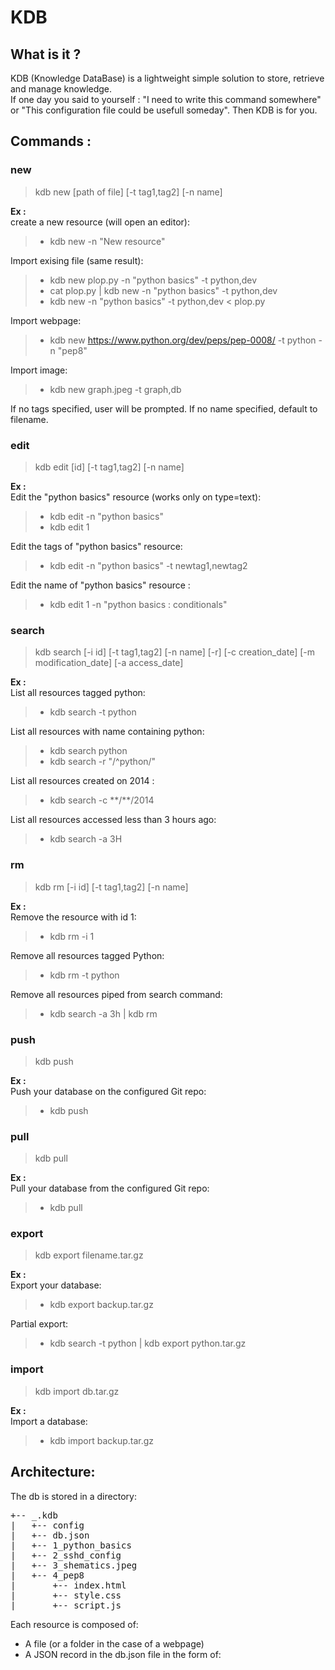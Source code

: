 **KDB**
===================

What is it ?
--------------
KDB (Knowledge DataBase) is a lightweight simple solution to store, retrieve and manage knowledge.   
If one day you said to yourself : "I need to write this command somewhere" or "This configuration file could be usefull someday".
Then KDB is for you. 

Commands :
--------------

### new
>kdb new [path of file] [-t tag1,tag2] [-n name]

**Ex :**  
create a new resource (will open an editor):
> - kdb new -n "New resource"

Import exising file (same result):
> - kdb new plop.py -n "python basics" -t python,dev
> - cat plop.py | kdb new -n "python basics" -t python,dev
> - kdb new -n "python basics" -t python,dev < plop.py

Import webpage:
> - kdb new https://www.python.org/dev/peps/pep-0008/ -t python -n "pep8"

Import image:
> - kdb new graph.jpeg -t graph,db

If no tags specified, user will be prompted.
If no name specified, default to filename.  

### edit
>kdb edit [id] [-t tag1,tag2] [-n name]

**Ex :**  
Edit the "python basics" resource (works only on type=text):
> - kdb edit -n "python basics"
> - kdb edit 1

Edit the tags of "python basics" resource:
> - kdb edit -n "python basics" -t newtag1,newtag2

 Edit the name of "python basics" resource :
> - kdb edit 1 -n "python basics : conditionals"  

### search
>kdb search [-i id] [-t tag1,tag2] [-n name] [-r] [-c creation_date] [-m modification_date] [-a access_date]

**Ex :**  
List all resources tagged python:
> - kdb search -t python

List all resources with name containing python:
> - kdb search python
> - kdb search -r "/^python/"

List all resources created on 2014 :
> - kdb search -c \*\*/\*\*/2014

List all resources accessed less than 3 hours ago:
> - kdb search -a 3H  

### rm 
>kdb rm [-i id] [-t tag1,tag2] [-n name]

**Ex :**  
Remove the resource with id 1:
> - kdb rm -i 1

Remove all resources tagged Python:
> - kdb rm -t python

Remove all resources piped from search command:
> - kdb search -a 3h | kdb rm  

### push
>kdb push

**Ex :**  
Push your database on the configured Git repo:
> - kdb push  

### pull
>kdb pull

**Ex :**   
Pull your database from the configured Git repo:
> - kdb pull   

### export
>kdb export filename.tar.gz

**Ex :**  
Export your database:
> - kdb export backup.tar.gz

Partial export:
> - kdb search -t python | kdb export python.tar.gz   

### import
>kdb import db.tar.gz

**Ex :**   
Import a database:
> - kdb import backup.tar.gz  


Architecture:
--------------

The db is stored in a directory:
<pre>
+-- _.kdb
|   +-- config
|   +-- db.json 
|   +-- 1_python_basics
|   +-- 2_sshd_config
|   +-- 3_shematics.jpeg
|   +-- 4_pep8
|       +-- index.html 
|       +-- style.css 
|       +-- script.js 
</pre>

Each resource is composed of:
 - A file (or a folder in the case of a webpage)
 - A JSON record in the db.json file in the form of:
>
